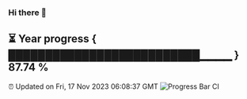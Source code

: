 ### Hi there 👋
⏳ Year progress { ██████████████████████████▁▁▁▁ } 87.74 %
---
⏰ Updated on Fri, 17 Nov 2023 06:08:37 GMT
![Progress Bar CI](https://github.com/Moyi321/Moyi321/workflows/Progress%20Bar%20CI/badge.svg)

